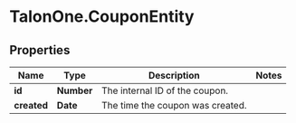 # TalonOne.CouponEntity

## Properties

Name | Type | Description | Notes
------------ | ------------- | ------------- | -------------
**id** | **Number** | The internal ID of the coupon. | 
**created** | **Date** | The time the coupon was created. | 


